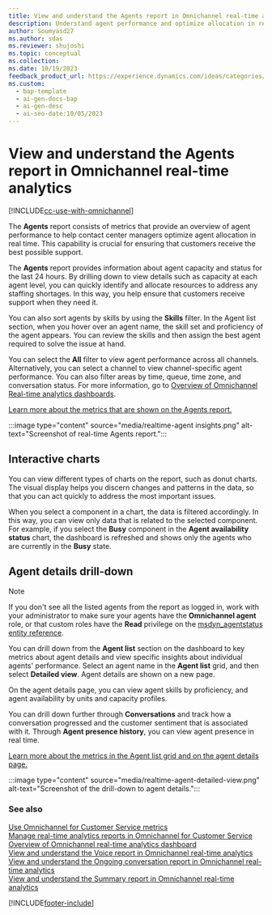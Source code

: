 ```yaml
---
title: View and understand the Agents report in Omnichannel real-time analytics
description: Understand agent performance and optimize allocation in real-time with the Omnichannel Agents report.
author: Soumyasd27
ms.author: sdas
ms.reviewer: shujoshi
ms.topic: conceptual
ms.collection:
ms.date: 10/19/2023
feedback_product_url: https://experience.dynamics.com/ideas/categories/list/?category=a7f4a807-de3b-eb11-a813-000d3a579c38&forum=b68e50a6-88d9-e811-a96b-000d3a1be7ad
ms.custom:
  - bap-template
  - ai-gen-docs-bap
  - ai-gen-desc
  - ai-seo-date:10/05/2023
---
```


# View and understand the Agents report in Omnichannel real-time analytics

[!INCLUDE[cc-use-with-omnichannel](../../includes/cc-use-with-omnichannel.md)]

The **Agents** report consists of metrics that provide an overview of agent performance to help contact center managers optimize agent allocation in real time. This capability is crucial for ensuring that customers receive the best possible support.

The **Agents** report provides information about agent capacity and status for the last 24 hours. By drilling down to view details such as capacity at each agent level, you can quickly identify and allocate resources to address any staffing shortages. In this way, you help ensure that customers receive support when they need it.

You can also sort agents by skills by using the **Skills** filter. In the Agent list section, when you hover over an agent name, the skill set and proficiency of the agent appears. You can review the skills and then assign the best agent required to solve the issue at hand.

You can select the **All** filter to view agent performance across all channels. Alternatively, you can select a channel to view channel-specific agent performance. You can also filter areas by time, queue, time zone, and conversation status. For more information, go to [Overview of Omnichannel Real-time analytics dashboards](intro-realtime-analytics-dashboard.md).

[Learn more about the metrics that are shown on the Agents report.](oc-metrics-dimensions.md#use-omnichannel-for-customer-service-metrics)

:::image type="content" source="media/realtime-agent insights.png" alt-text="Screenshot of real-time Agents report.":::

## Interactive charts

You can view different types of charts on the report, such as donut charts. The visual display helps you discern changes and patterns in the data, so that you can act quickly to address the most important issues.

When you select a component in a chart, the data is filtered accordingly. In this way, you can view only data that is related to the selected component. For example, if you select the **Busy** component in the **Agent availability status** chart, the dashboard is refreshed and shows only the agents who are currently in the **Busy** state.

## Agent details drill-down

> [!NOTE]
> If you don't see all the listed agents from the report as logged in, work with your administrator to make sure your agents have the **Omnichannel agent** role, or that custom roles have the **Read** privilege on the [msdyn_agentstatus entity reference](../develop/reference/entities/msdyn_agentstatus.md).

You can drill down from the **Agent list** section on the dashboard to key metrics about agent details and view specific insights about individual agents' performance. Select an agent name in the **Agent list** grid, and then select **Detailed view**. Agent details are shown on a new page.

On the agent details page, you can view agent skills by proficiency, and agent availability by units and capacity profiles.

You can drill down further through **Conversations** and track how a conversation progressed and the customer sentiment that is associated with it. Through **Agent presence history**, you can view agent presence in real time.

[Learn more about the metrics in the Agent list grid and on the agent details page.](oc-metrics-dimensions.md#use-omnichannel-for-customer-service-metrics)

:::image type="content" source="media/realtime-agent-detailed-view.png" alt-text="Screenshot of the drill-down to agent details.":::

### See also

[Use Omnichannel for Customer Service metrics](oc-metrics-dimensions.md#use-omnichannel-for-customer-service-metrics)<br>
[Manage real-time analytics reports in Omnichannel for Customer Service](../administer/enable-realtime-analytics-dashboard-administrator.md)<br>
[Overview of Omnichannel real-time analytics dashboard](intro-realtime-analytics-dashboard.md#overview-of-omnichannel-real-time-analytics-dashboard)<br>
[View and understand the Voice report in Omnichannel real-time analytics](realtime-voice-dashboard.md)<br>
[View and understand the Ongoing conversation report in Omnichannel real-time analytics](realtime-ongoing.md)<br>
[View and understand the Summary report in Omnichannel real-time analytics](realtime-summary-dashboard.md#view-and-understand-the-summary-report-in-omnichannel-real-time-analytics)

[!INCLUDE[footer-include](../../includes/footer-banner.md)]
